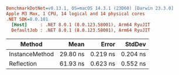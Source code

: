 ``` ini

BenchmarkDotNet=v0.13.1, OS=macOS 14.3.1 (23D60) [Darwin 23.3.0]
Apple M3 Max, 1 CPU, 14 logical and 14 physical cores
.NET SDK=8.0.101
  [Host]     : .NET 8.0.1 (8.0.123.58001), Arm64 RyuJIT
  DefaultJob : .NET 8.0.1 (8.0.123.58001), Arm64 RyuJIT


```
|         Method |     Mean |    Error |   StdDev |
|--------------- |---------:|---------:|---------:|
| InstanceMethod | 29.80 ns | 0.219 ns | 0.204 ns |
|     Reflection | 61.93 ns | 0.623 ns | 0.552 ns |
